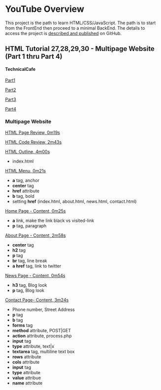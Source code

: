 # YouTube Overview

This project is the path to learn HTML/CSS/JavaScript.
The path is to start from the FrontEnd then proceed to a minimal BackEnd.
The details to access the project is [described and published](https://github.com/jgithubs/jsPlayground) on GitHub.

## HTML Tutorial 27,28,29,30 - Multipage Website (Part 1 thru Part 4)
#### TechnicalCafe 

[Part1](https://www.youtube.com/watch?v=2kEJR7HWodU)

[Part2](https://www.youtube.com/watch?v=Klf6M6REWzw)

[Part3](https://www.youtube.com/watch?v=fhigeuFPVm8)

[Part4](https://www.youtube.com/watch?v=l-t85yDh0tc)

### Multipage Website

[HTML Page Review, 0m19s](https://www.youtube.com/watch?v=2kEJR7HWodU&t=0m19s) 

[HTML Code Review, 2m43s](https://www.youtube.com/watch?v=2kEJR7HWodU&t=2m43s) 

[HTML Outline, 4m00s](https://www.youtube.com/watch?v=2kEJR7HWodU&t=4m00s) 

* index.html

[HTML Menu, 0m21s](https://www.youtube.com/watch?v=Klf6M6REWzw&t=0m21s) 
* <b>a</b> tag, anchor
* <b>center</b> tag
* <b>href</b> attribute
* <b>b</b> tag, bold
* setting <b>href</b> (index.html, about.html, news.html, contact.html) 
  
[Home Page - Content, 0m25s](https://www.youtube.com/watch?v=fhigeuFPVm8&t=0m25s) 
* <b>a</b> link, make the link black vs visited-link
* <b>p</b> tag, paragraph


[About Page - Content, 2m58s](https://www.youtube.com/watch?v=fhigeuFPVm8&t=2m58s) 
* <b>center</b> tag
* <b>h2</b> tag
* <b>p</b> tag
* <b>br</b> tag, line break
* <b>a href</b> tag, link to twitter


[News Page - Content, 0m54s](https://www.youtube.com/watch?v=l-t85yDh0tc&t=0m54s) 
* <b>h3</b> tag, Blog look
* <b>p</b> tag, Blog look

[Contact Page- Content, 3m24s](https://www.youtube.com/watch?v=l-t85yDh0tc&t=3m24s) 
* Phone number, Street Address
* <b>p</b> tag
* <b>b</b> tag
* <b>forms</b> tag
* <b>method</b> attribute, POST|GET
* <b>action</b> attribute, process.php
* <b>input</b> tag
* <b>type</b> attribute, text|x
* <b>textarea</b> tag, multiline text box
* <b>rows</b> attribute
* <b>cols</b> attribute
* <b>input</b> tag
* <b>type</b> attribute
* <b>value</b> attribue
* <b>name</b> attribute

